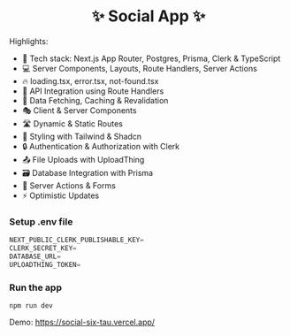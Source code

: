 <h1 align="center">✨ Social App ✨</h1>

Highlights:

- 🚀 Tech stack: Next.js App Router, Postgres, Prisma, Clerk & TypeScript
- 💻 Server Components, Layouts, Route Handlers, Server Actions
- 🔥 loading.tsx, error.tsx, not-found.tsx
- 📡 API Integration using Route Handlers
- 🔄 Data Fetching, Caching & Revalidation
- 🎭 Client & Server Components
- 🛣️ Dynamic & Static Routes
- 🎨 Styling with Tailwind & Shadcn
- 🔒 Authentication & Authorization with Clerk
- 📤 File Uploads with UploadThing
- 🗃️ Database Integration with Prisma
- 🚀 Server Actions & Forms
- ⚡ Optimistic Updates

### Setup .env file

```js
NEXT_PUBLIC_CLERK_PUBLISHABLE_KEY=
CLERK_SECRET_KEY=
DATABASE_URL=
UPLOADTHING_TOKEN=
```

### Run the app

```shell
npm run dev
```

Demo: https://social-six-tau.vercel.app/

